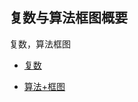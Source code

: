 ##  复数与算法框图概要<!-- {docsify-ignore} -->

复数，算法框图


* <a  href="https://www.cnblogs.com/wanghai0666/p/8276528.html"  target="_blank" >复数</a> 

* <a  href=" https://www.cnblogs.com/wanghai0666/p/6603342.html"  target="_blank" >算法+框图</a>
